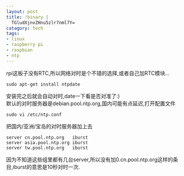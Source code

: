 ```yaml
--- 
layout: post
title: !binary |
  TGludXjnvZHnu5zlr7nml7Y=
catagory: tech
tags: 
- linux
- raspberry pi
- raspbian
- ntp
---
```

rpi这板子没有RTC,所以网络对时是个不错的选择,或者自己加RTC模块...

	sudo apt-get install ntpdate

安装完之后就会自动对时,date一下看是否对准了:)  
默认的对时服务器是debian.pool.ntp.org,国内可能有点延迟,打开配置文件

	sudo vi /etc/ntp.conf

把国内/亚洲/宝岛的对时服务器加上去

	server cn.pool.ntp.org   iburst
	server asia.pool.ntp.org iburst
	server tw.pool.ntp.org   iburst

因为不知道这些组里都有几台server,所以没有加0.cn.pool.ntp.org这样的条目,iburst的意思是10秒对时一次.
